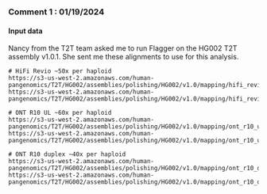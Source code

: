 ### Comment 1 : 01/19/2024

#### Input data
Nancy from the T2T team asked me to run Flagger on the HG002 T2T assembly v1.0.1. She sent me these alignments to use for this analysis.

```
# HiFi Revio ~50x per haploid
https://s3-us-west-2.amazonaws.com/human-pangenomics/T2T/HG002/assemblies/polishing/HG002/v1.0/mapping/hifi_revio_3cell/hg002v1.0_hifi_revio_3cells.pri.bam
https://s3-us-west-2.amazonaws.com/human-pangenomics/T2T/HG002/assemblies/polishing/HG002/v1.0/mapping/hifi_revio_3cell/hg002v1.0_hifi_revio_3cells.pri.bam.bai

# ONT R10 UL ~60x per haploid
https://s3-us-west-2.amazonaws.com/human-pangenomics/T2T/HG002/assemblies/polishing/HG002/v1.0/mapping/ont_r10_ul_dorado/hg002v1.0_ont_r10_ul_dorado.pri.bam
https://s3-us-west-2.amazonaws.com/human-pangenomics/T2T/HG002/assemblies/polishing/HG002/v1.0/mapping/ont_r10_ul_dorado/hg002v1.0_ont_r10_ul_dorado.pri.bam.bai

# ONT R10 duplex ~40x per haploid
https://s3-us-west-2.amazonaws.com/human-pangenomics/T2T/HG002/assemblies/polishing/HG002/v1.0/mapping/ont_r10_duplex/hg002v1.0_ont_r10_duplex.pri.bam
https://s3-us-west-2.amazonaws.com/human-pangenomics/T2T/HG002/assemblies/polishing/HG002/v1.0/mapping/ont_r10_duplex/hg002v1.0_ont_r10_duplex.pri.bam.bai
```


